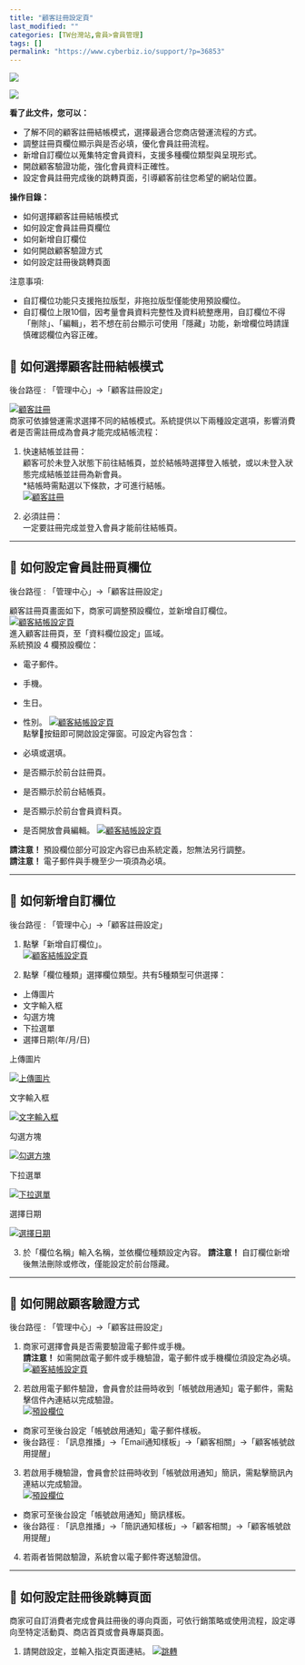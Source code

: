 ```yaml
---
title: "顧客註冊設定頁"
last_modified: ""
categories: [TW台灣站,會員>會員管理]
tags: []
permalink: "https://www.cyberbiz.io/support/?p=36853"
---
```


![](https://www.cyberbiz.io/support/wp-content/uploads/適用站別.png)

[![](https://www.cyberbiz.io/support/wp-content/uploads/台灣站.png)](https://www.cyberbiz.io/support/?page_id=2490)

**看了此文件，您可以：**  

* 了解不同的顧客註冊結帳模式，選擇最適合您商店營運流程的方式。
* 調整註冊頁欄位顯示與是否必填，優化會員註冊流程。
* 新增自訂欄位以蒐集特定會員資料，支援多種欄位類型與呈現形式。
* 開啟顧客驗證功能，強化會員資料正確性。
* 設定會員註冊完成後的跳轉頁面，引導顧客前往您希望的網站位置。

**操作目錄：**

* 如何選擇顧客註冊結帳模式
* 如何設定會員註冊頁欄位
* 如何新增自訂欄位
* 如何開啟顧客驗證方式
* 如何設定註冊後跳轉頁面

注意事項:  

* 自訂欄位功能只支援拖拉版型，非拖拉版型僅能使用預設欄位。
* 自訂欄位上限10個，因考量會員資料完整性及資料統整應用，自訂欄位不得「刪除」、「編輯」，若不想在前台顯示可使用「隱藏」功能，新增欄位時請謹慎確認欄位內容正確。



## 📌 如何選擇顧客註冊結帳模式


後台路徑 : 「管理中心」→「顧客註冊設定」  

[![顧客註冊](https://www.cyberbiz.io/support/wp-content/uploads/顧客註冊頁面01.png)](https://www.cyberbiz.io/support/wp-content/uploads/顧客註冊頁面01.png)  
商家可依據營運需求選擇不同的結帳模式。系統提供以下兩種設定選項，影響消費者是否需註冊成為會員才能完成結帳流程：  


1. 快速結帳並註冊：  
顧客可於未登入狀態下前往結帳頁，並於結帳時選擇登入帳號，或以未登入狀態完成結帳並註冊為新會員。  
*結帳時需點選以下條款，才可進行結帳。  
[![顧客註冊](https://www.cyberbiz.io/support/wp-content/uploads/顧客註冊頁面15.png)](https://www.cyberbiz.io/support/wp-content/uploads/顧客註冊頁面15.png)



2. 必須註冊：  
一定要註冊完成並登入會員才能前往結帳頁。

* * *



## 📌 如何設定會員註冊頁欄位

後台路徑 : 「管理中心」→「顧客註冊設定」  

顧客註冊頁畫面如下，商家可調整預設欄位，並新增自訂欄位。  
[![顧客結帳設定頁](https://www.cyberbiz.io/support/wp-content/uploads/顧客結帳設定頁01.png)](https://www.cyberbiz.io/support/wp-content/uploads/顧客結帳設定頁01.png)  
進入顧客註冊頁，至「資料欄位設定」區域。  
系統預設 4 欄預設欄位：

* 電子郵件。
* 手機。
* 生日。
* 性別。
[![顧客結帳設定頁](https://www.cyberbiz.io/support/wp-content/uploads/顧客結帳設定頁02.png)](https://www.cyberbiz.io/support/wp-content/uploads/顧客結帳設定頁02.png)  
點擊📝按鈕即可開啟設定彈窗。可設定內容包含：  

* 必填或選填。
* 是否顯示於前台註冊頁。
* 是否顯示於前台結帳頁。
* 是否顯示於前台會員資料頁。
* 是否開放會員編輯。
[![顧客結帳設定頁](https://www.cyberbiz.io/support/wp-content/uploads/顧客結帳設定頁03.png)](https://www.cyberbiz.io/support/wp-content/uploads/顧客結帳設定頁03.png)  

**請注意！** 預設欄位部分可設定內容已由系統定義，恕無法另行調整。  
**請注意！** 電子郵件與手機至少一項須為必填。

* * *



## 📌 如何新增自訂欄位

後台路徑 : 「管理中心」→「顧客註冊設定」  


1. 點擊「新增自訂欄位」。  
[![顧客結帳設定頁](https://www.cyberbiz.io/support/wp-content/uploads/顧客結帳設定頁04.png)](https://www.cyberbiz.io/support/wp-content/uploads/顧客結帳設定頁04.png)

2. 點擊「欄位種類」選擇欄位類型。共有5種類型可供選擇： 
* 上傳圖片
* 文字輸入框
* 勾選方塊
* 下拉選單
* 選擇日期(年/月/日)


上傳圖片

[![上傳圖片](https://www.cyberbiz.io/support/wp-content/uploads/顧客註冊頁面08.png)](https://www.cyberbiz.io/support/wp-content/uploads/顧客註冊頁面08.png)

文字輸入框

[![文字輸入框](https://www.cyberbiz.io/support/wp-content/uploads/顧客註冊頁面09.png)](https://www.cyberbiz.io/support/wp-content/uploads/顧客註冊頁面09.png)

勾選方塊

[![勾選方塊](https://www.cyberbiz.io/support/wp-content/uploads/顧客註冊頁面10.png)](https://www.cyberbiz.io/support/wp-content/uploads/顧客註冊頁面10.png)



下拉選單

[![下拉選單](https://www.cyberbiz.io/support/wp-content/uploads/顧客註冊頁面11.png)](https://www.cyberbiz.io/support/wp-content/uploads/顧客註冊頁面11.png)

選擇日期

[![選擇日期](https://www.cyberbiz.io/support/wp-content/uploads/顧客註冊頁面12.png)](https://www.cyberbiz.io/support/wp-content/uploads/顧客註冊頁面12.png)

3. 於「欄位名稱」輸入名稱，並依欄位種類設定內容。
**請注意！** 自訂欄位新增後無法刪除或修改，僅能設定於前台隱藏。  

* * *

## 📌 如何開啟顧客驗證方式

後台路徑 : 「管理中心」→「顧客註冊設定」  


1. 商家可選擇會員是否需要驗證電子郵件或手機。  
**請注意！** 如需開啟電子郵件或手機驗證，電子郵件或手機欄位須設定為必填。  
[![顧客結帳設定頁](https://www.cyberbiz.io/support/wp-content/uploads/顧客結帳設定頁05.png)](https://www.cyberbiz.io/support/wp-content/uploads/顧客結帳設定頁05.png)

2. 若啟用電子郵件驗證，會員會於註冊時收到「帳號啟用通知」電子郵件，需點擊信件內連結以完成驗證。  
[![預設欄位](https://www.cyberbiz.io/support/wp-content/uploads/顧客註冊頁面18.png)](https://www.cyberbiz.io/support/wp-content/uploads/顧客註冊頁面18.png)

* 商家可至後台設定「帳號啟用通知」電子郵件樣板。
* 後台路徑 : 「訊息推播」→「Email通知樣板」→「顧客相關」→「顧客帳號啟用提醒」


3. 若啟用手機驗證，會員會於註冊時收到「帳號啟用通知」簡訊，需點擊簡訊內連結以完成驗證。  
[![預設欄位](https://www.cyberbiz.io/support/wp-content/uploads/顧客註冊頁面19.png)](https://www.cyberbiz.io/support/wp-content/uploads/顧客註冊頁面19.png)

* 商家可至後台設定「帳號啟用通知」簡訊樣板。
* 後台路徑 :  「訊息推播」→「簡訊通知樣板」→「顧客相關」→「顧客帳號啟用提醒」


4. 若兩者皆開啟驗證，系統會以電子郵件寄送驗證信。

* * *

## 📌 如何設定註冊後跳轉頁面


商家可自訂消費者完成會員註冊後的導向頁面，可依行銷策略或使用流程，設定導向至特定活動頁、商店首頁或會員專屬頁面。  


1. 請開啟設定，並輸入指定頁面連結。
[![跳轉](https://www.cyberbiz.io/support/wp-content/uploads/顧客註冊頁面14.png)](https://www.cyberbiz.io/support/wp-content/uploads/顧客註冊頁面14.png)

